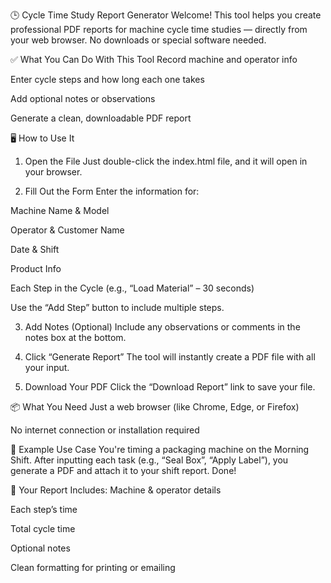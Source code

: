 🕒 Cycle Time Study Report Generator
Welcome! This tool helps you create professional PDF reports for machine cycle time studies — directly from your web browser. No downloads or special software needed.

✅ What You Can Do With This Tool
Record machine and operator info

Enter cycle steps and how long each one takes

Add optional notes or observations

Generate a clean, downloadable PDF report

🖥 How to Use It
1. Open the File
Just double-click the index.html file, and it will open in your browser.

2. Fill Out the Form
Enter the information for:

Machine Name & Model

Operator & Customer Name

Date & Shift

Product Info

Each Step in the Cycle (e.g., “Load Material” – 30 seconds)

Use the “Add Step” button to include multiple steps.

3. Add Notes (Optional)
Include any observations or comments in the notes box at the bottom.

4. Click “Generate Report”
The tool will instantly create a PDF file with all your input.

5. Download Your PDF
Click the “Download Report” link to save your file.

📦 What You Need
Just a web browser (like Chrome, Edge, or Firefox)

No internet connection or installation required

📝 Example Use Case
You're timing a packaging machine on the Morning Shift.
After inputting each task (e.g., “Seal Box”, “Apply Label”), you generate a PDF and attach it to your shift report. Done!

📄 Your Report Includes:
Machine & operator details

Each step’s time

Total cycle time

Optional notes

Clean formatting for printing or emailing
